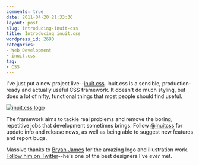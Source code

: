 ```yaml
---
comments: true
date: 2011-04-20 21:33:36
layout: post
slug: introducing-inuit-css
title: Introducing inuit.css
wordpress_id: 2690
categories:
- Web Development
- inuit.css
tag:
- CSS
---
```


I've just put a new project live--[inuit.css](http://inuitcss.com/). inuit.css is a sensible, production-ready and actually useful CSS framework. It doesn't do much styling, but does a lot of nifty, functional things that most people should find useful.

[![inuit.css logo](http://csswizardry.com/wp-content/uploads/2011/04/inuit-logo.jpg)](http://inuitcss.com/)

The framework aims to tackle real problems and remove the boring, repetitive jobs that development sometimes brings. Follow [@inuitcss](http://twitter.com/inuitcss) for update info and release news, as well as being able to suggest new features and report bugs.

Massive thanks to [Bryan James](http://www.bryanjamesdesign.co.uk/) for the amazing logo and illustration work. [Follow him on Twitter](http://twitter.com/WengersToyBus)--he's one of the best designers I've _ever_ met.
